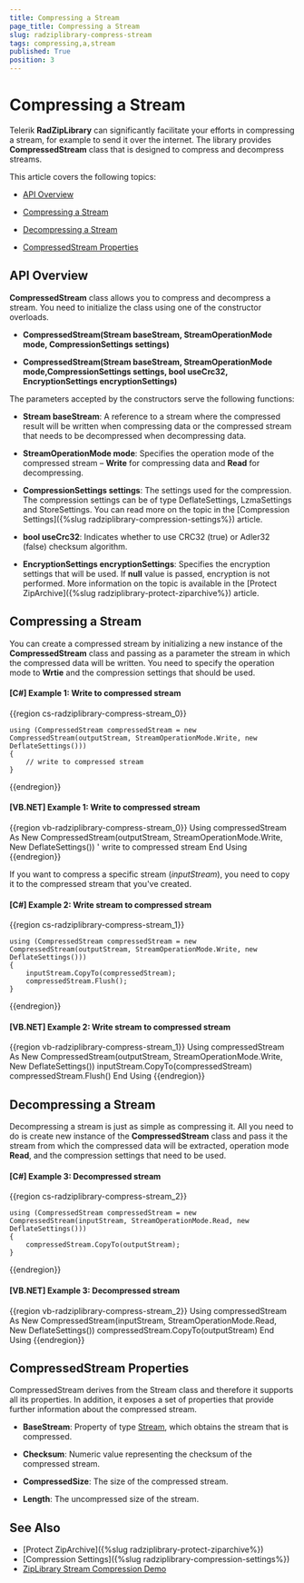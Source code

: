 ```yaml
---
title: Compressing a Stream
page_title: Compressing a Stream
slug: radziplibrary-compress-stream
tags: compressing,a,stream
published: True
position: 3
---
```


# Compressing a Stream



Telerik __RadZipLibrary__ can significantly facilitate your efforts in compressing a stream, for example to send it over the internet. The library provides __CompressedStream__ class that is designed to compress and decompress streams.
      

This article covers the following topics:
      

* [API Overview](#api-overview)

* [Compressing a Stream](#compressing-a-stream)

* [Decompressing a Stream](#decompressing-a-stream)

* [CompressedStream Properties](#compressedstream-properties)

## API Overview

__CompressedStream__ class allows you to compress and decompress a stream. You need to initialize the class using one of the constructor overloads.
        

* __CompressedStream(Stream baseStream, StreamOperationMode mode, CompressionSettings settings)__

* __CompressedStream(Stream baseStream, StreamOperationMode mode,CompressionSettings settings, bool useCrc32, EncryptionSettings encryptionSettings)__

The parameters accepted by the constructors serve the following functions:
        

* __Stream baseStream__: A reference to a stream where the compressed result will be written when compressing data or the compressed stream that needs to be decompressed when decompressing data.
            

* __StreamOperationMode mode__: Specifies the operation mode of the compressed stream – __Write__ for compressing data and __Read__ for decompressing.
            

* __CompressionSettings settings__: The settings used for the compression. The compression settings can be of type DeflateSettings, LzmaSettings and StoreSettings. You can read more on the topic in the [Compression Settings]({%slug radziplibrary-compression-settings%}) article.
            

* __bool useCrc32__: Indicates whether to use CRC32 (true) or Adler32 (false) checksum algorithm.
            

* __EncryptionSettings encryptionSettings__: Specifies the encryption settings that will be used. If __null__ value is passed, encryption is not performed. More information on the topic is available in the [Protect ZipArchive]({%slug radziplibrary-protect-ziparchive%}) article.
            

## Compressing a Stream

You can create a compressed stream by initializing a new instance of the __CompressedStream__ class and passing as a parameter the stream in which the compressed data will be written. You need to specify the operation mode to __Wrtie__ and the compression settings that should be used.
        

#### __[C#] Example 1: Write to compressed stream__

{{region cs-radziplibrary-compress-stream_0}}
	            
	using (CompressedStream compressedStream = new CompressedStream(outputStream, StreamOperationMode.Write, new DeflateSettings()))
	{
	    // write to compressed stream
	}
{{endregion}}



#### __[VB.NET] Example 1: Write to compressed stream__

{{region vb-radziplibrary-compress-stream_0}}
	Using compressedStream As New CompressedStream(outputStream, StreamOperationMode.Write, New DeflateSettings())
	    ' write to compressed stream
	End Using
{{endregion}}



If you want to compress a specific stream (*inputStream*), you need to copy it to the compressed stream that you've created.
        

#### __[C#] Example 2: Write stream to compressed stream__

{{region cs-radziplibrary-compress-stream_1}}
	    
	using (CompressedStream compressedStream = new CompressedStream(outputStream, StreamOperationMode.Write, new DeflateSettings()))
	{
	    inputStream.CopyTo(compressedStream);
	    compressedStream.Flush();
	}
{{endregion}}



#### __[VB.NET] Example 2: Write stream to compressed stream__

{{region vb-radziplibrary-compress-stream_1}}
	Using compressedStream As New CompressedStream(outputStream, StreamOperationMode.Write, New DeflateSettings())
	    inputStream.CopyTo(compressedStream)
	    compressedStream.Flush()
	End Using
{{endregion}}



## Decompressing a Stream

Decompressing a stream is just as simple as compressing it. All you need to do is create new instance of the __CompressedStream__ class and pass it the stream from which the compressed data will be extracted, operation mode __Read__, and the compression settings that need to be used.
        

#### __[C#] Example 3: Decompressed stream__

{{region cs-radziplibrary-compress-stream_2}}
	            
	using (CompressedStream compressedStream = new CompressedStream(inputStream, StreamOperationMode.Read, new DeflateSettings()))
	{
	    compressedStream.CopyTo(outputStream);
	}
{{endregion}}



#### __[VB.NET] Example 3: Decompressed stream__

{{region vb-radziplibrary-compress-stream_2}}
	Using compressedStream As New CompressedStream(inputStream, StreamOperationMode.Read, New DeflateSettings())
	    compressedStream.CopyTo(outputStream)
	End Using
{{endregion}}



## CompressedStream Properties

CompressedStream derives from the Stream class and therefore it supports all its properties. In addition, it exposes a set of properties that provide further information about the compressed stream.
        

* __BaseStream__: Property of type [Stream](http://msdn.microsoft.com/en-us/library/system.io.stream(v=vs.110).aspx), which obtains the stream that is compressed.
            

* __Checksum__: Numeric value representing the checksum of the compressed stream.
            

* __CompressedSize__: The size of the compressed stream.
            

* __Length__: The uncompressed size of the stream.
            

## See Also

 * [Protect ZipArchive]({%slug radziplibrary-protect-ziparchive%})
 * [Compression Settings]({%slug radziplibrary-compression-settings%})
 * [ZipLibrary Stream Compression Demo](https://demos.telerik.com/document-processing/ziplibrary/compress_stream)
